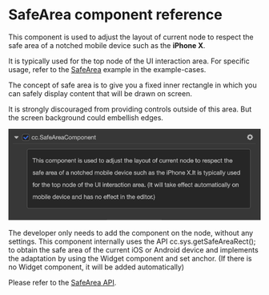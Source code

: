 # SafeArea component reference

This component is used to adjust the layout of current node to respect the safe area of a notched mobile device such as the **iPhone X**.

It is typically used for the top node of the UI interaction area. For specific usage, refer to the [SafeArea](https://github.com/cocos-creator/test-cases-3d/tree/master/assets/cases/ui/20.safe-area) example in the example-cases.

The concept of safe area is to give you a fixed inner rectangle in which you can safely display content that will be drawn on screen.

It is strongly discouraged from providing controls outside of this area. But the screen background could embellish edges.

![Renderings](./safearea/renderings.png)

The developer only needs to add the component on the node, without any settings. This component internally uses the API cc.sys.getSafeAreaRect(); to obtain the safe area of the current iOS or Android device and implements the adaptation by using the Widget component and set anchor. (If there is no Widget component, it will be added automatically)

Please refer to the [SafeArea API](https://docs.cocos.com/creator/3.0/api/en/classes/ui.safearea.html).
